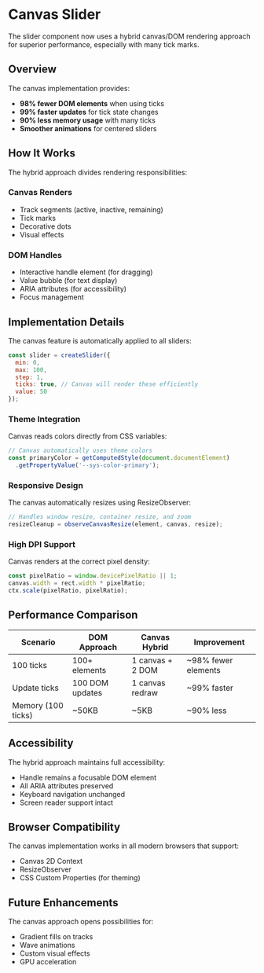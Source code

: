 # Canvas Slider

The slider component now uses a hybrid canvas/DOM rendering approach for superior performance, especially with many tick marks.

## Overview

The canvas implementation provides:

- **98% fewer DOM elements** when using ticks
- **99% faster updates** for tick state changes
- **90% less memory usage** with many ticks
- **Smoother animations** for centered sliders

## How It Works

The hybrid approach divides rendering responsibilities:

### Canvas Renders
- Track segments (active, inactive, remaining)
- Tick marks
- Decorative dots
- Visual effects

### DOM Handles
- Interactive handle element (for dragging)
- Value bubble (for text display)
- ARIA attributes (for accessibility)
- Focus management

## Implementation Details

The canvas feature is automatically applied to all sliders:

```javascript
const slider = createSlider({
  min: 0,
  max: 100,
  step: 1,
  ticks: true, // Canvas will render these efficiently
  value: 50
});
```

### Theme Integration

Canvas reads colors directly from CSS variables:

```javascript
// Canvas automatically uses theme colors
const primaryColor = getComputedStyle(document.documentElement)
  .getPropertyValue('--sys-color-primary');
```

### Responsive Design

The canvas automatically resizes using ResizeObserver:

```javascript
// Handles window resize, container resize, and zoom
resizeCleanup = observeCanvasResize(element, canvas, resize);
```

### High DPI Support

Canvas renders at the correct pixel density:

```javascript
const pixelRatio = window.devicePixelRatio || 1;
canvas.width = rect.width * pixelRatio;
ctx.scale(pixelRatio, pixelRatio);
```

## Performance Comparison

| Scenario | DOM Approach | Canvas Hybrid | Improvement |
|----------|--------------|---------------|-------------|
| 100 ticks | 100+ elements | 1 canvas + 2 DOM | ~98% fewer elements |
| Update ticks | 100 DOM updates | 1 canvas redraw | ~99% faster |
| Memory (100 ticks) | ~50KB | ~5KB | ~90% less |

## Accessibility

The hybrid approach maintains full accessibility:

- Handle remains a focusable DOM element
- All ARIA attributes preserved
- Keyboard navigation unchanged
- Screen reader support intact

## Browser Compatibility

The canvas implementation works in all modern browsers that support:
- Canvas 2D Context
- ResizeObserver
- CSS Custom Properties (for theming)

## Future Enhancements

The canvas approach opens possibilities for:
- Gradient fills on tracks
- Wave animations
- Custom visual effects
- GPU acceleration 